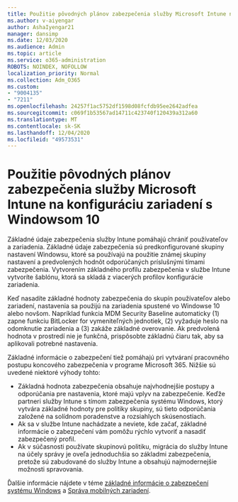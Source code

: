 ```yaml
---
title: Použitie pôvodných plánov zabezpečenia služby Microsoft Intune na konfiguráciu zariadení s Windowsom 10
ms.author: v-aiyengar
author: AshaIyengar21
manager: dansimp
ms.date: 12/03/2020
ms.audience: Admin
ms.topic: article
ms.service: o365-administration
ROBOTS: NOINDEX, NOFOLLOW
localization_priority: Normal
ms.collection: Adm_O365
ms.custom:
- "9004135"
- "7211"
ms.openlocfilehash: 24257f1ac5752df1598d08fcfdb95ee2642adfea
ms.sourcegitcommit: c069f1b53567ad14711c423740f120439a312a60
ms.translationtype: MT
ms.contentlocale: sk-SK
ms.lasthandoff: 12/04/2020
ms.locfileid: "49573531"
---
```

# <a name="use-microsoft-intune-security-baselines-to-configure-windows-10-devices"></a>Použitie pôvodných plánov zabezpečenia služby Microsoft Intune na konfiguráciu zariadení s Windowsom 10

Základné údaje zabezpečenia služby Intune pomáhajú chrániť používateľov a zariadenia. Základné údaje zabezpečenia sú predkonfigurované skupiny nastavení Windowsu, ktoré sa používajú na použitie známej skupiny nastavení a predvolených hodnôt odporúčaných príslušnými tímami zabezpečenia. Vytvorením základného profilu zabezpečenia v službe Intune vytvoríte šablónu, ktorá sa skladá z viacerých profilov konfigurácie zariadenia.

Keď nasadíte základné hodnoty zabezpečenia do skupín používateľov alebo zariadení, nastavenia sa použijú na zariadenia spustené vo Windowse 10 alebo novšom. Napríklad funkcia MDM Security Baseline automaticky (1) zapne funkciu BitLocker for vymeniteľných jednotiek, (2) vyžaduje heslo na odomknutie zariadenia a (3) zakáže základné overovanie. Ak predvolená hodnota v prostredí nie je funkčná, prispôsobte základnú čiaru tak, aby sa aplikovali potrebné nastavenia.

Základné informácie o zabezpečení tiež pomáhajú pri vytváraní pracovného postupu koncového zabezpečenia v programe Microsoft 365. Nižšie sú uvedené niektoré výhody tohto:

- Základná hodnota zabezpečenia obsahuje najvhodnejšie postupy a odporúčania pre nastavenia, ktoré majú vplyv na zabezpečenie. Keďže partneri služby Intune s tímom zabezpečenia systému Windows, ktorý vytvára základné hodnoty pre politiky skupiny, sú tieto odporúčania založené na solídnom poradenstve a rozsiahlych skúsenostiach.
- Ak sa v službe Intune nachádzate a neviete, kde začať, základné informácie o zabezpečení vám pomôžu rýchlo vytvoriť a nasadiť zabezpečený profil.
- Ak v súčasnosti používate skupinovú politiku, migrácia do služby Intune na účely správy je oveľa jednoduchšia so základmi zabezpečenia, pretože sú zabudované do služby Intune a obsahujú najmodernejšie možnosti spravovania.

Ďalšie informácie nájdete v téme [základné informácie o zabezpečení systému Windows](https://go.microsoft.com/fwlink/?linkid=2141503) a [Správa mobilných zariadení](https://go.microsoft.com/fwlink/?linkid=2141701).
